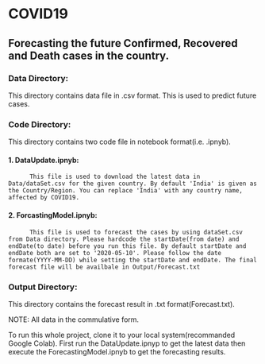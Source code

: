 # COVID19
## Forecasting the future Confirmed, Recovered and Death cases in the country.

### Data Directory:
This directory contains data file in .csv format. This is used to predict future cases.

### Code Directory:
This directory contains two code file in notebook format(i.e. .ipnyb).
  #### 1. DataUpdate.ipnyb: 
          This file is used to download the latest data in Data/dataSet.csv for the given country. By default 'India' is given as the Country/Region. You can replace 'India' with any country name, affected by COVID19. 
  #### 2. ForcastingModel.ipnyb:
          This file is used to forecast the cases by using dataSet.csv from Data directory. Please hardcode the startDate(from date) and endDate(to date) before you run this file. By default startDate and endDate both are set to '2020-05-10'. Please follow the date formate(YYYY-MM-DD) while setting the startDate and endDate. The final forecast file will be availbale in Output/Forecast.txt 

### Output Directory:
This directory contains the forecast result in .txt format(Forecast.txt).

NOTE: All data in the commulative form.

To run this whole project, clone it to your local system(recommanded Google Colab). First run the DataUpdate.ipnyp to get the latest data then execute the ForecastingModel.ipnyb to get the forecasting results. 
